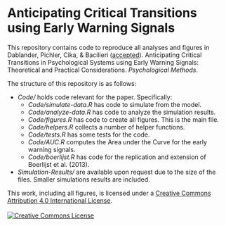 # Anticipating Critical Transitions using Early Warning Signals
This repository contains code to reproduce all analyses and figures in Dablander, Pichler, Cika, & Bacilieri ([accepted](https://psyarxiv.com/5wc28)). Anticipating Critical Transitions in Psychological Systems using Early Warning Signals: Theoretical and Practical Considerations. *Psychological Methods*.

The structure of this repository is as follows:

- *Code/* holds code relevant for the paper. Specifically:
    - *Code/simulate-data.R* has code to simulate from the model.
    - *Code/analyze-data.R* has code to analyze the simulation results.
    - *Code/figures.R* has code to create all figures. This is the main file.
    - *Code/helpers.R* collects a number of helper functions.
    - *Code/tests.R* has some tests for the code.
    - *Code/AUC.R* computes the Area under the Curve for the early warning signals.
    - *Code/boerlijst.R* has code for the replication and extension of Boerlijst et al. (2013).
- *Simulation-Results/* are available upon request due to the size of the files. Smaller simulations results are included.


This work, including all figures, is licensed under a <a rel="license" href="http://creativecommons.org/licenses/by/4.0/">Creative Commons Attribution 4.0 International License</a>. <br><br><a rel="license" href="http://creativecommons.org/licenses/by/4.0/"><img alt="Creative Commons License" style="border-width:0" src="https://i.creativecommons.org/l/by/4.0/88x31.png" /></a><br />

